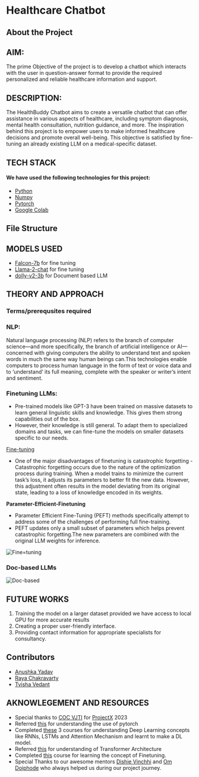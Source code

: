 # Healthcare Chatbot

## About the Project
## AIM:
The prime Objective of the project is to develop a chatbot which interacts with the user in question-answer format to provide the required personalized and reliable healthcare information and support.
## DESCRIPTION:
The HealthBuddy Chatbot aims to create a versatile chatbot that can offer assistance in various aspects of healthcare, including symptom diagnosis, mental health consultation, nutrition guidance, and more. The inspiration behind this project is to empower users to make informed healthcare decisions and promote overall well-being.
This objective is satisfied by fine-tuning an already existing LLM on a medical-specific dataset.

## TECH STACK
#### We have used the following technologies for this project:
- [Python](https://www.python.org/)
- [Numpy](https://numpy.org/doc/#)
- [Pytorch](https://pytorch.org/)
- [Google Colab](https://colab.research.google.com/)

## File Structure


## MODELS USED
- [Falcon-7b](https://huggingface.co/vilsonrodrigues/falcon-7b-instruct-sharded) for fine tuning 
- [Llama-2-chat](https://huggingface.co/NousResearch/Llama-2-7b-chat-hf) for fine tuning 
- [dolly-v2-3b](https://huggingface.co/databricks/dolly-v2-3b) for Document based LLM

## THEORY AND APPROACH
### Terms/prerequsites required 
### NLP:
Natural language processing (NLP) refers to the branch of computer science—and more specifically,
the branch of artificial intelligence or AI—concerned with giving computers the ability to understand
text and spoken words in much the same way human beings can.This technologies enable computers
to process human language in the form of text or voice data and to ‘understand’ its full meaning,
complete with the speaker or writer’s intent and sentiment.

### Finetuning LLMs:
- Pre-trained models like GPT-3 have been trained on massive datasets to learn general linguistic skills and knowledge. This gives them strong capabilities out of the box.
- However, their knowledge is still general. To adapt them to specialized domains and tasks, we can fine-tune the models on smaller datasets specific to our needs.

[Fine-tuning](https://www.labellerr.com/blog/content/images/size/w2000/2023/08/6488323befb01b8fac0fe171_VmVuJPKbeUxwrJcqoQ5EYZOSWGiW2rE-C_Yj563jJAQrE2V8PP1ibzWUrXrDLXzJIl7i205vzAfQKRL53whzjrBJKXtP8J9j4J_Pn9vtAh-o9sxEUAIPxHYZgNuJyvOXleZZDzTxr8sIh371Xznqwn8.png)

- One of the major disadvantages of finetuning is catastrophic forgetting - Catastrophic forgetting occurs due to the nature of the optimization process during training. When a model trains to minimize the current task’s loss, it adjusts its parameters to better fit the new data. However, this adjustment often results in the model deviating from its original state, leading to a loss of knowledge encoded in its weights.

**Parameter-Efficient-Finetuning**
- Parameter Efficient Fine-Tuning (PEFT) methods specifically attempt to address some of the challenges of performing full fine-training. 
- PEFT updates only a small subset of parameters which helps prevent catastrophic forgetting.The new parameters are combined with the original LLM weights for inference.

![Fine=tuning](Healthcare-Chatbot\assets\Flowchart1.jpeg)

### Doc-based LLMs
![Doc-based](Healthcare-Chatbot\assets\Flowchart2.jpeg)

## FUTURE WORKS
1. Training the model on a larger dataset provided we have access to local GPU for more accurate results
2. Creating a proper user-friendly interface.
3. Providing contact information for appropriate specialists for consultancy.


## Contributors
* [Anushka Yadav](https://github.com/2412anushka)
* [Raya Chakravarty](https://github.com/Raya679)
* [Tvisha Vedant](https://github.com/tvilight4)

## AKNOWLEGEMENT AND RESOURCES
*  Special thanks to [COC VJTI](https://github.com/CommunityOfCoders) for [ProjectX](https://github.com/CommunityOfCoders/Project-X-2023) 2023 
* Referred [this](https://www.youtube.com/watch?v=EMXfZB8FVUA) for understanding the use of pytorch
* Completed [these](https://www.coursera.org/specializations/deep-learning) 3 courses for understanding Deep Learning concepts like RNNs, LSTMs and Attention Mechanism and learnt to make a DL model.
* Referred [this](https://arxiv.org/pdf/1706.03762.pdf) for understanding of Transformer Architecture
* Completed [this](https://www.coursera.org/learn/generative-ai-with-llms) course for learning the concept of Finetuning.
* Special Thanks to our awesome mentors [Dishie Vinchhi](https://github.com/Dishie2498) and [Om Doiphode](https://github.com/Om-Doiphode) who always helped us during our project journey. 
